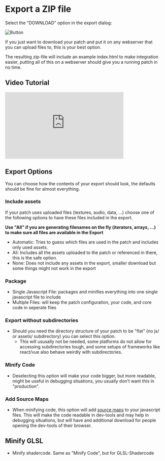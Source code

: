 # Export a ZIP file

Select the "DOWNLOAD" option in the export dialog:

![Button](../img/export_zip.png)

If you just want to download your patch and put it on any webserver that you can upload files to, this
is your best option. 

The resulting zip-file will include an example index.html to make integration easier, putting all of this
on a webserver should give you a running patch in no time.

## Video Tutorial
<iframe width="384" height="216" src="https://www.youtube.com/embed/B4M9FddXk1I" title=".Zip Export - Byte Size" frameborder="0" allow="accelerometer; autoplay; clipboard-write; encrypted-media; gyroscope; picture-in-picture" allowfullscreen></iframe>

## Export Options

You can choose how the contents of your export should look, the defaults should be fine for almost everything.

### Include assets

If your patch uses uploaded files (textures, audio, data, ...) choose one of the following options to have
these files included in the export.

**Use "All" if you are generating filenames on the fly (iterators, arrays, ...) to make sure all files are available in the Export**

- Automatic: Tries to guess which files are used in the patch and includes only used assets.
- All: Includes all the assets uploaded to the patch or referenced in there, this is the safe option.
- None: Does not include any assets in the export, smaller download but some things might not work in the export

### Package

- Single Javascript File: packages and minifies everything into one single javascript file to include
- Multiple Files: will keep the patch configuration, your code, and core code in seperate files


### Export without subdirectories

- Should you need the directory structure of your patch to be "flat" (no js/ or assets/ subdirectory) you can select this option.
    - This will ususally not be needed, some platforms do not allow for accessing subdirectories tough, and some setups of frameworks like react/vue also behave weirdly with subdirectories.

### Minify Code

- Deselecting this option will make your code bigger, but more readable, might be useful in debugging situations, you usually don't want this in "production".

### Add Source Maps

- When minifying code, this option will add [source maps](https://developer.chrome.com/blog/sourcemaps) to your javascript files. 
  This will make the code readable in dev-tools and may help in debugging situations, but will have and additional download for
  people opening the dev-tools of their browser.

## Minify GLSL

- Minify shadercode. Same as "Minify Code", but for GLSL-Shadercode

